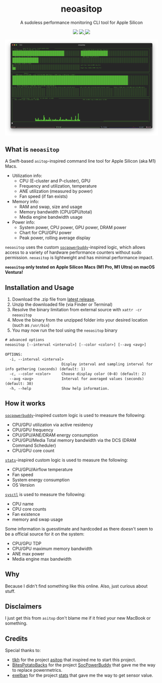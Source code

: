 <h1 align="center" style="">neoasitop</h1>
<p align="center">
  A sudoless performance monitoring CLI tool for Apple Silicon
</p>
<p align="center">
  <img src="https://img.shields.io/badge/Swift-F05138?style=flat&logo=Swift&logoColor=white"/>
  <a href="https://github.com/op06072/NeoAsitop/releases">
    <img src="https://img.shields.io/github/release/op06072/NeoAsitop.svg"/>
  </a>
  <a href="https://github.com/op06072/NeoAsitop/blob/main/License">
    <img src="https://img.shields.io/github/license/op06072/NeoAsitop.svg"/>
  </a>
</p>

![](image/neoasitop.png)

## What is `neoasitop`

A Swift-based `asitop`-inspired command line tool for Apple Silicon (aka M1) Macs.

* Utilization info:
  * CPU (E-cluster and P-cluster), GPU
  * Frequency and utilization, temperature
  * ANE utilization (measured by power)
  * Fan speed (if fan exists)
* Memory info:
  * RAM and swap, size and usage
  * Memory bandwidth (CPU/GPU/total)
  * Media engine bandwidth usage
* Power info:
  * System power, CPU power, GPU power, DRAM power
  * Chart for CPU/GPU power
  * Peak power, rolling average display

`neoasitop` uses the custom [`socpowerbuddy`](https://github.com/BitesPotatoBacks/SocPowerBuddy)-inspired logic, which allows access to a variety of hardware performance counters without sudo permission. `neoasitop` is lightweight and has minimal performance impact.

**`neoasitop` only tested on Apple Silicon Macs (M1 Pro, M1 Ultra) on macOS Ventura!**

## Installation and Usage

1. Download the .zip file from [latest release](https://github.com/op06072/NeoAsitop/releases).
2. Unzip the downloaded file (via Finder or Terminal)
3. Resolve the binary limitation from external source with `xattr -cr neoasitop`
4. Move the binary from the unzipped folder into your desired location (such as `/usr/bin`)
5. You may now run the tool using the `neoasitop` binary

```shell
# advanced options
neoasitop [--interval <interval>] [--color <color>] [--avg <avg>]

OPTIONS:
  -i, --interval <interval>
                          Display interval and sampling interval for info gathering (seconds) (default: 1)
  -c, --color <color>     Choose display color (0~8) (default: 2)
  --avg <avg>             Interval for averaged values (seconds) (default: 30)
  -h, --help              Show help information.
```

## How it works

[`socpowerbuddy`](https://github.com/BitesPotatoBacks/SocPowerBuddy)-inspired custom logic is used to measure the following:

* CPU/GPU utilization via active residency
* CPU/GPU frequency
* CPU/GPU/ANE/DRAM energy consumption
* CPU/GPU/Media Total memory bandwidth via the DCS (DRAM Command Scheduler)
* CPU/GPU core count

[`stats`](https://github.com/exelban/stats)-inspired custom logic is used to measure the following:

* CPU/GPU/Airflow temperature
* Fan speed
* System energy consumption
* OS Version

[`sysctl`](https://developer.apple.com/library/archive/documentation/System/Conceptual/ManPages_iPhoneOS/man3/sysctl.3.html) is used to measure the following:

* CPU name
* CPU core counts
* Fan existence
* memory and swap usage

Some information is guesstimate and hardcoded as there doesn't seem to be a official source for it on the system:

* CPU/GPU TDP
* CPU/GPU maximum memory bandwidth
* ANE max power
* Media engine max bandwidth

## Why

Because I didn't find something like this online. Also, just curious about stuff.

## Disclaimers

I just get this from `asitop` don't blame me if it fried your new MacBook or something.

## Credits

Special thanks to:

- [tlkh](https://github.com/tlkh) for the project [asitop](https://github.com/tlkh/asitop) that inspired me to start this project.
- [BitesPotatoBacks](https://github.com/BitesPotatoBacks) for the project [SocPowerBuddy](https://github.com/BitesPotatoBacks/SocPowerBuddy) that gave me the way to replace powermetrics.
- [exelban](https://github.com/exelban) for the project [stats](https://github.com/exelban/stats) that gave me the way to get sensor value.